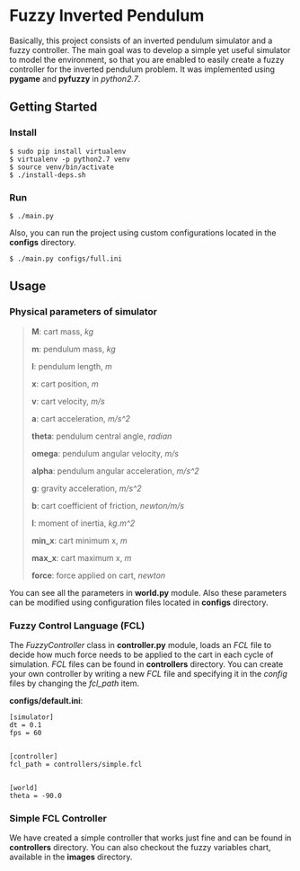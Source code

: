 # Fuzzy Inverted Pendulum

Basically, this project consists of an inverted pendulum simulator and a fuzzy controller. The main goal was to develop a simple yet useful simulator to model the environment, so that you are enabled to easily create a fuzzy controller for the inverted pendulum problem.
It was implemented using **pygame** and **pyfuzzy** in *python2.7*.


## Getting Started


### Install

    $ sudo pip install virtualenv
    $ virtualenv -p python2.7 venv
    $ source venv/bin/activate
    $ ./install-deps.sh

### Run

    $ ./main.py

Also, you can run the project using custom configurations located in the **configs** directory.

	$ ./main.py configs/full.ini


## Usage


### Physical parameters of simulator

> **M**: cart mass, *kg*
> 
> **m**: pendulum mass, *kg*
> 
> **l**: pendulum length, *m*
> 
> **x**: cart position, *m*
> 
> **v**: cart velocity, *m/s*
> 
> **a**: cart acceleration, *m/s^2*
> 
> **theta**: pendulum central angle, *radian*
> 
> **omega**: pendulum angular velocity, *m/s*
> 
> **alpha**: pendulum angular acceleration, *m/s^2*
> 
> **g**: gravity acceleration, *m/s^2*
> 
> **b**: cart coefficient of friction, *newton/m/s*
> 
> **I**: moment of inertia, *kg.m^2*
> 
> **min_x**: cart minimum x, *m*
> 
> **max_x**: cart maximum x, *m*
> 
> **force**: force applied on cart, *newton*

You can see all the parameters in **world.py** module.
Also these parameters can be modified using configuration files located in **configs** directory.

### Fuzzy Control Language (FCL)
The *FuzzyController* class in **controller.py** module, loads an *FCL* file to decide how much force needs to be applied to the cart in each cycle of simulation.
*FCL* files can be found in **controllers** directory. You can create your own controller by writing a new *FCL* file and specifying it in the *config* files by changing the *fcl_path* item.

**configs/default.ini**:

	[simulator]
	dt = 0.1
	fps = 60


	[controller]
	fcl_path = controllers/simple.fcl


	[world]
	theta = -90.0

### Simple FCL Controller

We have created a simple controller that works just fine and can be found in **controllers** directory. You can also checkout the fuzzy variables chart, available in the **images** directory.
